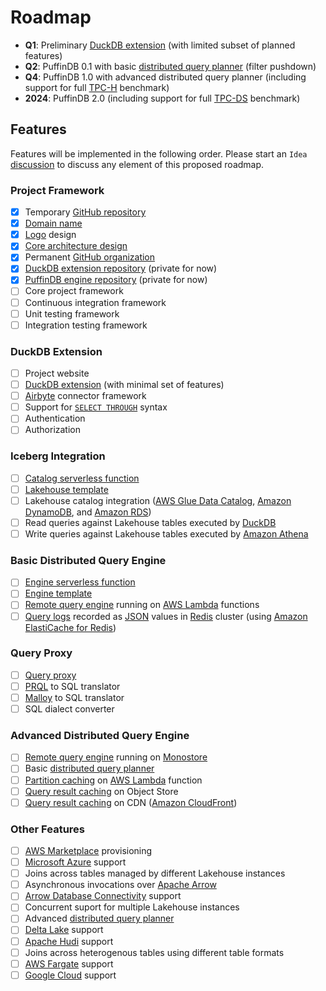 # Roadmap

- **Q1**: Preliminary [DuckDB extension](docs/Extension.md) (with limited subset of planned features)
- **Q2**: PuffinDB 0.1 with basic [distributed query planner](docs/Query%20Planner.md) (filter pushdown)
- **Q4**: PuffinDB 1.0 with advanced distributed query planner (including support for full [TPC-H](https://www.tpc.org/tpch/) benchmark)
- **2024**: PuffinDB 2.0 (including support for full [TPC-DS](https://www.tpc.org/tpcds/) benchmark)

## Features
Features will be implemented in the following order. Please start an `Idea` [discussion](https://github.com/sutoiku/puffin/discussions) to discuss any element of this proposed roadmap.

### Project Framework
- [x] Temporary [GitHub repository](https://github.com/sutoiku/puffin)
- [x] [Domain name](http://PuffinDB.io/)
- [x] [Logo](https://github.com/sutoiku/puffin/blob/main/media/PuffinDB.svg) design
- [x] [Core architecture design](docs/Architecture.md)
- [x] Permanent [GitHub organization](https://github.com/PuffinDB)
- [x] [DuckDB extension repository](https://github.com/PuffinDB/duckdb-extension) (private for now)
- [x] [PuffinDB engine repository](https://github.com/PuffinDB/engine) (private for now)
- [ ] Core project framework
- [ ] Continuous integration framework
- [ ] Unit testing framework
- [ ] Integration testing framework

### DuckDB Extension
- [ ] Project website
- [ ] [DuckDB extension](docs/Extension.md) (with minimal set of features)
- [ ] [Airbyte](https://airbyte.com/) connector framework
- [ ] Support for [`SELECT THROUGH`](docs/Clientless.md#select-through) syntax
- [ ] Authentication
- [ ] Authorization

### Iceberg Integration
- [ ] [Catalog serverless function](functions/catalog/README.md)
- [ ] [Lakehouse template](templates/lakehouse/README.md)
- [ ] Lakehouse catalog integration ([AWS Glue Data Catalog](https://docs.aws.amazon.com/glue/latest/dg/catalog-and-crawler.html), [Amazon DynamoDB](https://aws.amazon.com/dynamodb/), and [Amazon RDS](https://aws.amazon.com/rds/))
- [ ] Read queries against Lakehouse tables executed by [DuckDB](https://duckdb.org/)
- [ ] Write queries against Lakehouse tables executed by [Amazon Athena](https://aws.amazon.com/athena/)

### Basic Distributed Query Engine
- [ ] [Engine serverless function](functions/engine/README.md)
- [ ] [Engine template](templates/engine/README.md)
- [ ] [Remote query engine](docs/Clientless.md) running on [AWS Lambda](https://aws.amazon.com/lambda/) functions
- [ ] [Query logs](docs/Logs.md) recorded as [JSON](https://redis.io/docs/stack/json/) values in [Redis](https://redis.io/) cluster (using [Amazon ElastiCache for Redis](https://aws.amazon.com/elasticache/redis/))

### Query Proxy
- [ ] [Query proxy](docs/Query%20Proxy.md)
- [ ] [PRQL](https://prql-lang.org/) to SQL translator
- [ ] [Malloy](https://github.com/malloydata/malloy/tree/main/packages/malloy) to SQL translator
- [ ] SQL dialect converter

### Advanced Distributed Query Engine
- [ ] [Remote query engine](docs/Clientless.md) running on [Monostore](docs/Monostore.md)
- [ ] Basic [distributed query planner](docs/Query%20Planner.md)
- [ ] [Partition caching](FAQ.md#how-does-partition-caching-work) on [AWS Lambda](https://aws.amazon.com/lambda/) function
- [ ] [Query result caching](FAQ.md#how-does-query-result-caching-work) on Object Store
- [ ] [Query result caching](FAQ.md#how-does-query-result-caching-work) on CDN ([Amazon CloudFront](https://aws.amazon.com/cloudfront/))

### Other Features
- [ ] [AWS Marketplace](https://aws.amazon.com/marketplace) provisioning
- [ ] [Microsoft Azure](https://azure.microsoft.com/en-us) support
- [ ] Joins across tables managed by different Lakehouse instances
- [ ] Asynchronous invocations over [Apache Arrow](https://arrow.apache.org/)
- [ ] [Arrow Database Connectivity](https://arrow.apache.org/docs/dev/format/ADBC.html) support
- [ ] Concurrent suport for multiple Lakehouse instances
- [ ] Advanced [distributed query planner](docs/Query%20Planner.md)
- [ ] [Delta Lake](https://delta.io/) support
- [ ] [Apache Hudi](https://hudi.apache.org/) support
- [ ] Joins across heterogenous tables using different table formats
- [ ] [AWS Fargate](https://aws.amazon.com/fargate/) support
- [ ] [Google Cloud](https://cloud.google.com/) support

